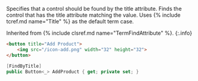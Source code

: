 Specifies that a control should be found by the title attribute. Finds the control that has the title attribute matching the value. Uses {% include tcref.md name="Title" %} as the default term case.

Inherited from {% include clsref.md name="TermFindAttribute" %}.
{:.info}

```html
<button title="Add Product">
    <img src="/icon-add.png" width="32" height="32">
</button>
```
```cs
[FindByTitle]
public Button<_> AddProduct { get; private set; }
```